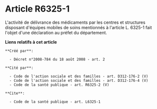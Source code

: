 # Article R6325-1

L'activité de délivrance des médicaments par les centres et structures disposant d'équipes mobiles de soins mentionnés à
l'article L. 6325-1 fait l'objet d'une déclaration au préfet du département.

**Liens relatifs à cet article**

	**Créé par**:

	  - Décret n°2008-784 du 18 août 2008 - art. 2

	**Cité par**:

	  - Code de l'action sociale et des familles - art. D312-176-2 (V)
	  - Code de l'action sociale et des familles - art. D312-176-4 (V)
	  - Code de la santé publique - art. R6325-2 (V)

	**Cite**:

	  - Code de la santé publique - art. L6325-1

